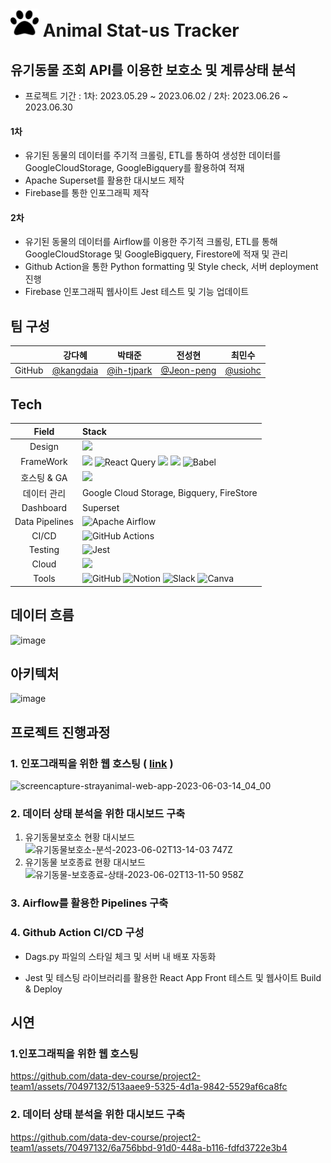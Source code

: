 # <img src="./strayanimal-app/strayanimal/public/logo512.png" width="45" height="45"> Animal Stat-us Tracker

## **유기동물 조회 API를 이용한 보호소 및 계류상태 분석**

- 프로젝트 기간 : 1차: 2023.05.29 ~ 2023.06.02 / 2차: 2023.06.26 ~ 2023.06.30

#### 1차

- 유기된 동물의 데이터를 주기적 크롤링, ETL를 통하여 생성한 데이터를 GoogleCloudStorage, GoogleBigquery를 활용하여 적재
- Apache Superset를 활용한 대시보드 제작
- Firebase를 통한 인포그래픽 제작

#### 2차

- 유기된 동물의 데이터를 Airflow를 이용한 주기적 크롤링, ETL를 통해 GoogleCloudStorage 및 GoogleBigquery, Firestore에 적재 및 관리
- Github Action을 통한 Python formatting 및 Style check, 서버 deployment 진행
- Firebase 인포그래픽 웹사이트 Jest 테스트 및 기능 업데이트

## 팀 구성

|    | 강다혜 | 박태준 | 전성현 | 최민수 |
| :---: | :---: | :---: | :---: | :---: |
|GitHub| [@kangdaia](https://github.com/kangdaia) | [@ih-tjpark](https://github.com/ih-tjpark) | [@Jeon-peng](https://github.com/Jeon-peng) | [@usiohc](https://github.com/usiohc) |

## Tech

| Field | Stack |
|:---:|:---|
| Design | <img src="https://img.shields.io/badge/Adobe%20XD-470137?style=for-the-badge&logo=Adobe%20XD&logoColor=#FF61F6">  |
| FrameWork | <img src = "https://img.shields.io/badge/React-20232A?style=for-the-badge&logo=react&logoColor=61DAFB"> ![React Query](https://img.shields.io/badge/-React%20Query-FF4154?style=for-the-badge&logo=react%20query&logoColor=white) <img src = "https://img.shields.io/badge/Express.js-000000?style=for-the-badge&logo=express&logoColor=white">  <img src = "https://img.shields.io/badge/Chart.js-FF6384?style=for-the-badge&logo=chartdotjs&logoColor=white">  ![Babel](https://img.shields.io/badge/Babel-F9DC3e?style=for-the-badge&logo=babel&logoColor=black) |
| 호스팅 & GA | <img src = "https://img.shields.io/badge/firebase-ffca28?style=for-the-badge&logo=firebase&logoColor=black"> |
| 데이터 관리 | Google Cloud Storage, Bigquery, FireStore |
| Dashboard | Superset |
| Data Pipelines | ![Apache Airflow](https://img.shields.io/badge/Apache%20Airflow-017CEE?style=for-the-badge&logo=Apache%20Airflow&logoColor=white) |
| CI/CD | ![GitHub Actions](https://img.shields.io/badge/github%20actions-%232671E5.svg?style=for-the-badge&logo=githubactions&logoColor=white) |
| Testing | ![Jest](https://img.shields.io/badge/-jest-%23C21325?style=for-the-badge&logo=jest&logoColor=white) |
| Cloud | <img src = "https://img.shields.io/badge/Google_Cloud-4285F4?style=for-the-badge&logo=google-cloud&logoColor=white"> |
| Tools | ![GitHub](https://img.shields.io/badge/github-%23121011.svg?style=for-the-badge&logo=github&logoColor=white)  ![Notion](https://img.shields.io/badge/Notion-%23000000.svg?style=for-the-badge&logo=notion&logoColor=white)  ![Slack](https://img.shields.io/badge/Slack-4A154B?style=for-the-badge&logo=slack&logoColor=white)  ![Canva](https://img.shields.io/badge/Canva-%2300C4CC.svg?style=for-the-badge&logo=Canva&logoColor=white) |

## 데이터 흐름

![image](https://github.com/data-dev-course/project2-team1/assets/70497132/7f18790d-85db-4f48-b3dc-0b74cfdd7546)

## 아키텍처

<img width="1515" alt="image" src="https://github.com/data-dev-course/project2-team1/assets/70497132/6ae128ce-d30f-47fa-a34e-3cbb446331b2">

## 프로젝트 진행과정

### 1. 인포그래픽을 위한 웹 호스팅 ( [link](https://strayanimal.web.app/) )

![screencapture-strayanimal-web-app-2023-06-03-14_04_00](https://github.com/data-dev-course/project2-team1/assets/70497132/3cb2e09c-a052-4df5-b540-bd3e8ac5674c)

### 2. 데이터 상태 분석을 위한 대시보드 구축

1. 유기동물보호소 현황 대시보드
![유기동물보호소-분석-2023-06-02T13-14-03 747Z](https://github.com/data-dev-course/project2-team1/assets/70497132/6012efe2-6428-4108-b209-80ee4a30cc0d)
2. 유기동물 보호종료 현황 대시보드
![유기동물-보호종료-상태-2023-06-02T13-11-50 958Z](https://github.com/data-dev-course/project2-team1/assets/70497132/ea85cf23-01b6-4f09-81bc-ca21e363aa26)

### 3. Airflow를 활용한 Pipelines 구축

### 4. Github Action CI/CD 구성

- Dags.py 파일의 스타일 체크 및 서버 내 배포 자동화

- Jest 및 테스팅 라이브러리를 활용한 React App Front 테스트 및 웹사이트 Build & Deploy

## 시연

### 1.인포그래픽을 위한 웹 호스팅

<https://github.com/data-dev-course/project2-team1/assets/70497132/513aaee9-5325-4d1a-9842-5529af6ca8fc>

### 2. 데이터 상태 분석을 위한 대시보드 구축

<https://github.com/data-dev-course/project2-team1/assets/70497132/6a756bbd-91d0-448a-b116-fdfd3722e3b4>

